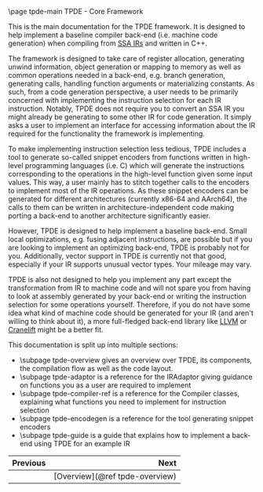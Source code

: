\page tpde-main TPDE - Core Framework

This is the main documentation for the TPDE framework. It is designed to help implement a baseline compiler back-end (i.e. machine code generation)
when compiling from [SSA IRs](https://en.wikipedia.org/wiki/Static_single-assignment_form) and written in C++.

The framework is designed to take care of register allocation, generating unwind information, object generation or mapping to memory as well as common operations needed in a back-end,
e.g. branch generation, generating calls, handling function arguments or materializing constants.
As such, from a code generation perspective, a user needs to be primarily concerned with implementing the instruction selection for each IR instruction.
Notably, TPDE does not require you to convert an SSA IR you might already be generating to some other IR for code generation. It simply asks a user 
to implement an interface for accessing information about the IR required for the functionality the framework is implementing.

To make implementing instruction selection less tedious, TPDE includes a tool to generate so-called snippet encoders from functions written in high-level programming languages (i.e. C)
which will generate the instructions corresponding to the operations in the high-level function given some input values.
This way, a user mainly has to stitch together calls to the encoders to implement most of the IR operations. As these snippet encoders can be generated
for different architectures (currently x86-64 and AArch64), the calls to them can be written in architecture-independent code making porting a back-end to another architecture significantly easier.

However, TPDE is designed to help implement a baseline back-end. Small local optimizations, e.g. fusing adjacent instructions, are possible but if you are
looking to implement an optimizing back-end, TPDE is probably not for you.
Additionally, vector support in TPDE is currently not that good, especially if your IR supports unusual vector types. Your mileage may vary.

TPDE is also not designed to help you implement any part except the transformation from IR to machine code and will not spare you from having to look
at assembly generated by your back-end or writing the instruction selection for some operations yourself. Therefore, if you do not have some idea
what kind of machine code should be generated for your IR (and aren't willing to think about it), a more full-fledged back-end library like [LLVM](https://llvm.org/) or [Cranelift](https://cranelift.dev) might be a better fit.

This documentation is split up into multiple sections:
- \subpage tpde-overview gives an overview over TPDE, its components, the compilation flow as well as the code layout.
- \subpage tpde-adaptor is a reference for the IRAdaptor giving guidance on functions you as a user are required to implement
- \subpage tpde-compiler-ref is a reference for the Compiler classes, explaining what functions you need to implement for instruction selection
- \subpage tpde-encodegen is a reference for the tool generating snippet encoders
- \subpage tpde-guide is a guide that explains how to implement a back-end using TPDE for an example IR

<div class="section_buttons">
 
| Previous          |                              Next |
|:------------------|----------------------------------:|
|                   | [Overview](@ref tpde-overview) |
 
</div>

